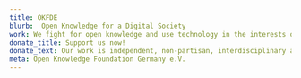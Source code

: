 ```yaml
---
title: OKFDE
blurb:  Open Knowledge for a Digital Society
work: We fight for open knowledge and use technology in the interests of civil society. Find out exactly what we do and what drives us.
donate_title: Support us now!
donate_text: Our work is independent, non-partisan, interdisciplinary and non-commercial. With a donation you help us and our community.
meta: Open Knowledge Foundation Germany e.V.
---
```

